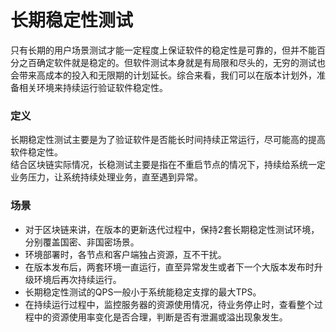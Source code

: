 # 长期稳定性测试
只有长期的用户场景测试才能一定程度上保证软件的稳定性是可靠的，但并不能百分之百确定软件就是稳定的。但软件测试本身就是有局限和尽头的，无穷的测试也会带来高成本的投入和无限期的计划延长。综合来看，我们可以在版本计划外，准备相关环境来持续运行验证软件稳定性。

### 定义
长期稳定性测试主要是为了验证软件是否能长时间持续正常运行，尽可能高的提高软件稳定性。<br/>
结合区块链实际情况，长稳测试主要是指在不重启节点的情况下，持续给系统一定业务压力，让系统持续处理业务，直至遇到异常。<br/>

### 场景
- 对于区块链来讲，在版本的更新迭代过程中，保持2套长期稳定性测试环境，分别覆盖国密、非国密场景。
- 环境部署时，各节点和客户端独占资源，互不干扰。
- 在版本发布后，两套环境一直运行，直至异常发生或者下一个大版本发布时升级环境后再次持续运行。
- 长期稳定性测试的QPS一般小于系统能稳定支撑的最大TPS。
- 在持续运行过程中，监控服务器的资源使用情况，待业务停止时，查看整个过程中的资源使用率变化是否合理，判断是否有泄漏或溢出现象发生。
